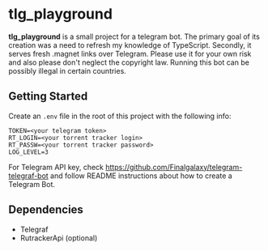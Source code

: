 # tlg_playground
**tlg_playground** is a small project for a telegram bot. The primary goal of its creation was a need to refresh my knowledge of TypeScript. Secondly, it serves fresh .magnet links over Telegram. Please use it for your own risk and also please don't neglect the copyright law. Running this bot can be possibly illegal in certain countries.

## Getting Started
Create an `.env` file in the root of this project with the following info:

```$sh
TOKEN=<your telegram token>
RT_LOGIN=<your torrent tracker login>
RT_PASSW=<your torrent tracker password>
LOG_LEVEL=3
```

For Telegram API key, check https://github.com/Finalgalaxy/telegram-telegraf-bot and follow README instructions about how to create a Telegram Bot.

## Dependencies
- Telegraf
- RutrackerApi (optional)
